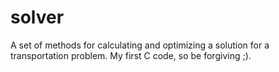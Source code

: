 solver
======

A set of methods for calculating and optimizing a solution for a transportation problem. My first C code, so be forgiving ;).
